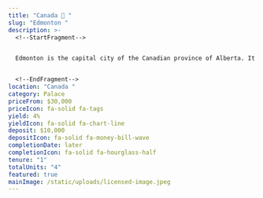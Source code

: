 ```yaml
---
title: "Canada 🍁 "
slug: "Edmonton "
description: >-
  <!--StartFragment-->


  Edmonton is the capital city of the Canadian province of Alberta. It is situated on the North Saskatchewan River and is the centre of the Edmonton Metropolitan Region, which is surrounded by Alberta's central region, and is in Treaty 6 territory.


  <!--EndFragment-->
location: "Canada "
category: Palace
priceFrom: $30,000
priceIcon: fa-solid fa-tags
yield: 4%
yieldIcon: fa-solid fa-chart-line
deposit: $10,000
depositIcon: fa-solid fa-money-bill-wave
completionDate: later
completionIcon: fa-solid fa-hourglass-half
tenure: "1"
totalUnits: "4"
featured: true
mainImage: /static/uploads/licensed-image.jpeg
---
```


